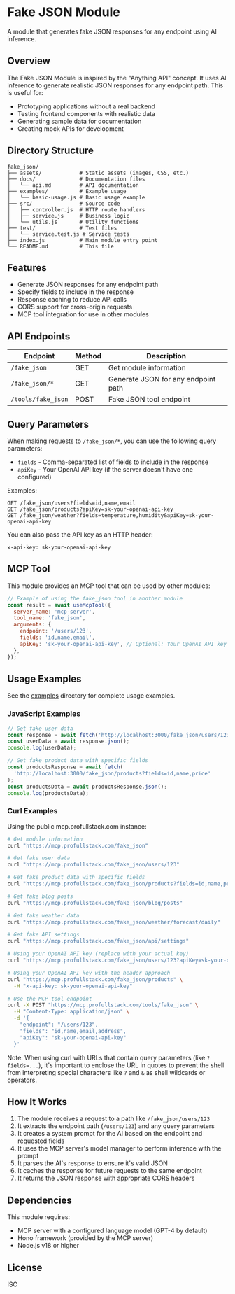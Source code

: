 # Fake JSON Module

A module that generates fake JSON responses for any endpoint using AI inference.

## Overview

The Fake JSON Module is inspired by the "Anything API" concept. It uses AI inference to generate realistic JSON responses for any endpoint path. This is useful for:

- Prototyping applications without a real backend
- Testing frontend components with realistic data
- Generating sample data for documentation
- Creating mock APIs for development

## Directory Structure

```
fake_json/
├── assets/            # Static assets (images, CSS, etc.)
├── docs/              # Documentation files
│   └── api.md         # API documentation
├── examples/          # Example usage
│   └── basic-usage.js # Basic usage example
├── src/               # Source code
│   ├── controller.js  # HTTP route handlers
│   ├── service.js     # Business logic
│   └── utils.js       # Utility functions
├── test/              # Test files
│   └── service.test.js # Service tests
├── index.js           # Main module entry point
└── README.md          # This file
```

## Features

- Generate JSON responses for any endpoint path
- Specify fields to include in the response
- Response caching to reduce API calls
- CORS support for cross-origin requests
- MCP tool integration for use in other modules

## API Endpoints

| Endpoint           | Method | Description                         |
| ------------------ | ------ | ----------------------------------- |
| `/fake_json`       | GET    | Get module information              |
| `/fake_json/*`     | GET    | Generate JSON for any endpoint path |
| `/tools/fake_json` | POST   | Fake JSON tool endpoint             |

## Query Parameters

When making requests to `/fake_json/*`, you can use the following query parameters:

- `fields` - Comma-separated list of fields to include in the response
- `apiKey` - Your OpenAI API key (if the server doesn't have one configured)

Examples:

```
GET /fake_json/users?fields=id,name,email
GET /fake_json/products?apiKey=sk-your-openai-api-key
GET /fake_json/weather?fields=temperature,humidity&apiKey=sk-your-openai-api-key
```

You can also pass the API key as an HTTP header:

```
x-api-key: sk-your-openai-api-key
```

## MCP Tool

This module provides an MCP tool that can be used by other modules:

```javascript
// Example of using the fake_json tool in another module
const result = await useMcpTool({
  server_name: 'mcp-server',
  tool_name: 'fake_json',
  arguments: {
    endpoint: '/users/123',
    fields: 'id,name,email',
    apiKey: 'sk-your-openai-api-key', // Optional: Your OpenAI API key
  },
});
```

## Usage Examples

See the [examples](examples/) directory for complete usage examples.

### JavaScript Examples

```javascript
// Get fake user data
const response = await fetch('http://localhost:3000/fake_json/users/123');
const userData = await response.json();
console.log(userData);

// Get fake product data with specific fields
const productsResponse = await fetch(
  'http://localhost:3000/fake_json/products?fields=id,name,price'
);
const productsData = await productsResponse.json();
console.log(productsData);
```

### Curl Examples

Using the public mcp.profullstack.com instance:

```bash
# Get module information
curl "https://mcp.profullstack.com/fake_json"

# Get fake user data
curl "https://mcp.profullstack.com/fake_json/users/123"

# Get fake product data with specific fields
curl "https://mcp.profullstack.com/fake_json/products?fields=id,name,price,description"

# Get fake blog posts
curl "https://mcp.profullstack.com/fake_json/blog/posts"

# Get fake weather data
curl "https://mcp.profullstack.com/fake_json/weather/forecast/daily"

# Get fake API settings
curl "https://mcp.profullstack.com/fake_json/api/settings"

# Using your OpenAI API key (replace with your actual key)
curl "https://mcp.profullstack.com/fake_json/users/123?apiKey=sk-your-openai-api-key"

# Using your OpenAI API key with the header approach
curl "https://mcp.profullstack.com/fake_json/products" \
  -H "x-api-key: sk-your-openai-api-key"

# Use the MCP tool endpoint
curl -X POST "https://mcp.profullstack.com/tools/fake_json" \
  -H "Content-Type: application/json" \
  -d '{
    "endpoint": "/users/123",
    "fields": "id,name,email,address",
    "apiKey": "sk-your-openai-api-key"
  }'
```

Note: When using curl with URLs that contain query parameters (like `?fields=...`), it's important to enclose the URL in quotes to prevent the shell from interpreting special characters like `?` and `&` as shell wildcards or operators.

## How It Works

1. The module receives a request to a path like `/fake_json/users/123`
2. It extracts the endpoint path (`/users/123`) and any query parameters
3. It creates a system prompt for the AI based on the endpoint and requested fields
4. It uses the MCP server's model manager to perform inference with the prompt
5. It parses the AI's response to ensure it's valid JSON
6. It caches the response for future requests to the same endpoint
7. It returns the JSON response with appropriate CORS headers

## Dependencies

This module requires:

- MCP server with a configured language model (GPT-4 by default)
- Hono framework (provided by the MCP server)
- Node.js v18 or higher

## License

ISC

